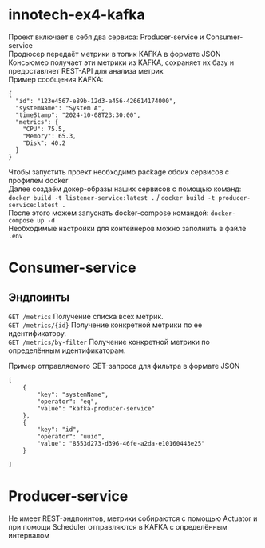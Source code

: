 # innotech-ex4-kafka
Проект включает в себя два сервиса: Producer-service и Consumer-service  
Продюсер передаёт метрики в топик KAFKA в формате JSON  
Консьюмер получает эти метрики из KAFKA, сохраняет их базу и предоставляет REST-API для анализа метрик   
Пример сообщения KAFKA:  
```
{
  "id": "123e4567-e89b-12d3-a456-426614174000",
  "systemName": "System A",
  "timeStamp": "2024-10-08T23:30:00",
  "metrics": {
    "CPU": 75.5,
    "Memory": 65.3,
    "Disk": 40.2
  }
}
```
Чтобы запустить проект необходимо package обоих сервисов с профилем docker  
Далее создаём докер-образы наших сервисов с помощью команд:   
`docker build -t listener-service:latest .` / `docker build -t producer-service:latest .`  
После этого можем запускать docker-compose командой: `docker-compose up -d`  
Необходимые настройки для контейнеров можно заполнить в файле `.env`

# Consumer-service

## Эндпоинты  
`GET /metrics` Получение списка всех метрик.  
`GET /metrics/{id}` Получение конкретной метрики по ее идентификатору.  
`GET /metrics/by-filter` Получение конкретной метрики по определённым идентификаторам. 
   
Пример отправляемого GET-запроса для фильтра в формате JSON
```
[
    {
        "key": "systemName",
        "operator": "eq",
        "value": "kafka-producer-service"
    },
    {
        "key": "id",
        "operator": "uuid",
        "value": "8553d273-d396-46fe-a2da-e10160443e25"
    }
    
]
```
# Producer-service
Не имеет REST-эндпоинтов, метрики собираются с помощью Actuator и при помощи Scheduler отправляются в KAFKA с определённым интервалом  

